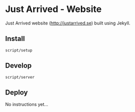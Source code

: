 # Just Arrived - Website

Just Arrived website (http://justarrived.se) built using Jekyll.

## Install

```
script/setup
```

## Develop

```
script/server
```

## Deploy

No instructions yet...
